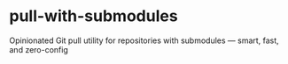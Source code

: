 # pull-with-submodules
Opinionated Git pull utility for repositories with submodules — smart, fast, and zero-config
